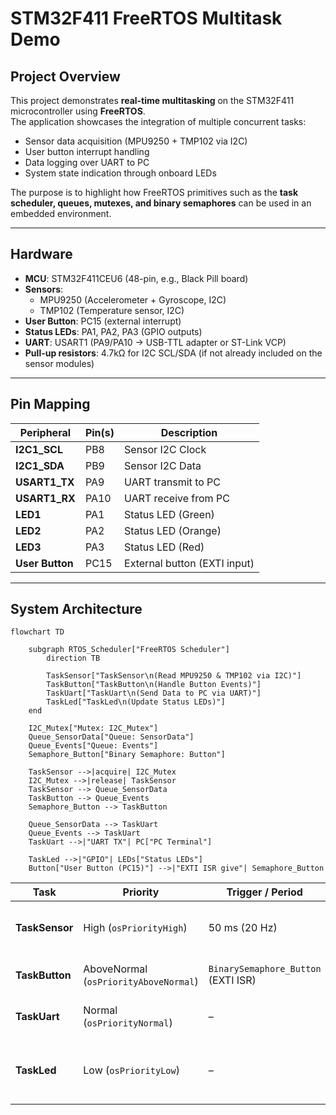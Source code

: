 # STM32F411 FreeRTOS Multitask Demo

## Project Overview
This project demonstrates **real-time multitasking** on the STM32F411 microcontroller using **FreeRTOS**.  
The application showcases the integration of multiple concurrent tasks:
- Sensor data acquisition (MPU9250 + TMP102 via I2C)
- User button interrupt handling
- Data logging over UART to PC
- System state indication through onboard LEDs  

The purpose is to highlight how FreeRTOS primitives such as the **task scheduler, queues, mutexes, and binary semaphores** can be used in an embedded environment.

---

## Hardware
- **MCU**: STM32F411CEU6 (48-pin, e.g., Black Pill board)  
- **Sensors**:  
  - MPU9250 (Accelerometer + Gyroscope, I2C)  
  - TMP102 (Temperature sensor, I2C)  
- **User Button**: PC15 (external interrupt)  
- **Status LEDs**: PA1, PA2, PA3 (GPIO outputs)  
- **UART**: USART1 (PA9/PA10 → USB-TTL adapter or ST-Link VCP)  
- **Pull-up resistors**: 4.7kΩ for I2C SCL/SDA (if not already included on the sensor modules)  

---

## Pin Mapping

| Peripheral   | Pin(s) | Description                  |
|--------------|--------|------------------------------|
| **I2C1_SCL** | PB8    | Sensor I2C Clock             |
| **I2C1_SDA** | PB9    | Sensor I2C Data              |
| **USART1_TX**| PA9    | UART transmit to PC          |
| **USART1_RX**| PA10   | UART receive from PC         |
| **LED1**     | PA1    | Status LED (Green)           |
| **LED2**     | PA2    | Status LED (Orange)          |
| **LED3**     | PA3    | Status LED (Red)             |
| **User Button** | PC15| External button (EXTI input) |

---

## System Architecture

```mermaid
flowchart TD

    subgraph RTOS_Scheduler["FreeRTOS Scheduler"]
        direction TB

        TaskSensor["TaskSensor\n(Read MPU9250 & TMP102 via I2C)"]
        TaskButton["TaskButton\n(Handle Button Events)"]
        TaskUart["TaskUart\n(Send Data to PC via UART)"]
        TaskLed["TaskLed\n(Update Status LEDs)"]
    end

    I2C_Mutex["Mutex: I2C_Mutex"]
    Queue_SensorData["Queue: SensorData"]
    Queue_Events["Queue: Events"]
    Semaphore_Button["Binary Semaphore: Button"]

    TaskSensor -->|acquire| I2C_Mutex
    I2C_Mutex -->|release| TaskSensor
    TaskSensor --> Queue_SensorData
    TaskButton --> Queue_Events
    Semaphore_Button --> TaskButton

    Queue_SensorData --> TaskUart
    Queue_Events --> TaskUart
    TaskUart -->|"UART TX"| PC["PC Terminal"]

    TaskLed -->|"GPIO"| LEDs["Status LEDs"]
    Button["User Button (PC15)"] -->|"EXTI ISR give"| Semaphore_Button
```

| Task           | Priority                              | Trigger / Period                    | Input                              | Output             | Function                                                       |
| -------------- | ------------------------------------- | ----------------------------------- | ---------------------------------- | ------------------ | -------------------------------------------------------------- |
| **TaskSensor** | High (`osPriorityHigh`)               | 50 ms (20 Hz)                       | –                                  | `Queue_SensorData` | Read MPU9250 & TMP102 (sequential)                             |
| **TaskButton** | AboveNormal (`osPriorityAboveNormal`) | `BinarySemaphore_Button` (EXTI ISR) | –                                  | `Queue_Events`     | Count button presses / mode toggle                             |
| **TaskUart**   | Normal (`osPriorityNormal`)           | –                                   | `Queue_SensorData`, `Queue_Events` | PC UART            | Send logs as line-based JSON/CSV                               |
| **TaskLed**    | Low (`osPriorityLow`)                 | –                                   | –                                  | LED status         | Indicate system state (green/normal, orange/button, red/error) |

